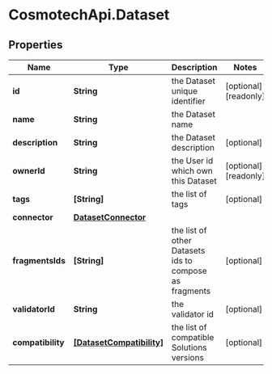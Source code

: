 # CosmotechApi.Dataset

## Properties

Name | Type | Description | Notes
------------ | ------------- | ------------- | -------------
**id** | **String** | the Dataset unique identifier | [optional] [readonly] 
**name** | **String** | the Dataset name | 
**description** | **String** | the Dataset description | [optional] 
**ownerId** | **String** | the User id which own this Dataset | [optional] [readonly] 
**tags** | **[String]** | the list of tags | [optional] 
**connector** | [**DatasetConnector**](DatasetConnector.md) |  | 
**fragmentsIds** | **[String]** | the list of other Datasets ids to compose as fragments | [optional] 
**validatorId** | **String** | the validator id | [optional] 
**compatibility** | [**[DatasetCompatibility]**](DatasetCompatibility.md) | the list of compatible Solutions versions | [optional] 


